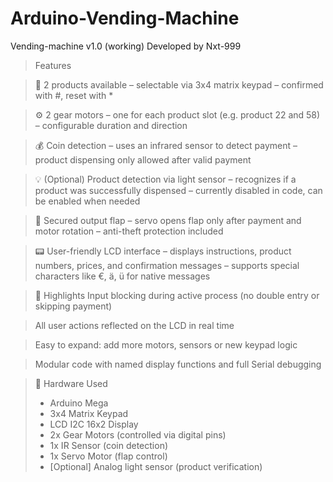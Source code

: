 # Arduino-Vending-Machine
Vending-machine v1.0 (working)
Developed by Nxt-999


> Features

> 🛒 2 products available
> – selectable via 3x4 matrix keypad
> – confirmed with #, reset with *

> ⚙️ 2 gear motors
> – one for each product slot (e.g. product 22 and 58)
> – configurable duration and direction

> 💰 Coin detection
> – uses an infrared sensor to detect payment
> – product dispensing only allowed after valid payment

> 💡 (Optional) Product detection via light sensor
> – recognizes if a product was successfully dispensed
> – currently disabled in code, can be enabled when needed

> 🔐 Secured output flap
> – servo opens flap only after payment and motor rotation
> – anti-theft protection included

> 📟 User-friendly LCD interface
> – displays instructions, product numbers, prices, and confirmation messages
> – supports special characters like €, ä, ü for native messages


> 🧠 Highlights
> Input blocking during active process (no double entry or skipping payment)

> All user actions reflected on the LCD in real time

> Easy to expand: add more motors, sensors or new keypad logic

> Modular code with named display functions and full Serial debugging

> 🔧 Hardware Used
> - Arduino Mega
> - 3x4 Matrix Keypad
> - LCD I2C 16x2 Display
> - 2x Gear Motors (controlled via digital pins)
> - 1x IR Sensor (coin detection)
> - 1x Servo Motor (flap control)
> - [Optional] Analog light sensor (product verification)
